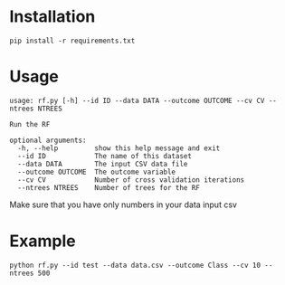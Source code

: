 # Installation
```
pip install -r requirements.txt
```


# Usage
```
usage: rf.py [-h] --id ID --data DATA --outcome OUTCOME --cv CV --ntrees NTREES

Run the RF

optional arguments:
  -h, --help         show this help message and exit
  --id ID            The name of this dataset
  --data DATA        The input CSV data file
  --outcome OUTCOME  The outcome variable
  --cv CV            Number of cross validation iterations
  --ntrees NTREES    Number of trees for the RF
```

Make sure that you have only numbers in your data input csv

# Example
```
python rf.py --id test --data data.csv --outcome Class --cv 10 --ntrees 500
```
